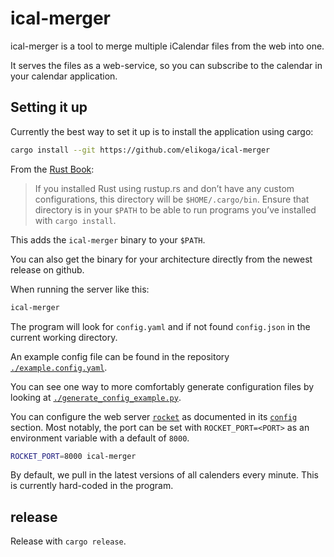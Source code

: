 # ical-merger

ical-merger is a tool to merge multiple iCalendar files from the web into one.

It serves the files as a web-service, so you can subscribe to the calendar in your calendar application.

## Setting it up

Currently the best way to set it up is to install the application using cargo:

```bash
cargo install --git https://github.com/elikoga/ical-merger
```

From the [Rust Book](https://doc.rust-lang.org/book/ch14-04-installing-binaries.html):

> If you installed Rust using rustup.rs and don’t have any custom configurations, this directory will be `$HOME/.cargo/bin`. Ensure that directory is in your `$PATH` to be able to run programs you’ve installed with `cargo install`.

This adds the `ical-merger` binary to your `$PATH`.

You can also get the binary for your architecture directly from the newest release on github.

When running the server like this:

```bash
ical-merger
```

The program will look for `config.yaml` and if not found `config.json` in the current working directory.

An example config file can be found in the repository [`./example.config.yaml`](./example.config.yaml).

You can see one way to more comfortably generate configuration files by looking at [`./generate_config_example.py`](./generate_config_example.py).

You can configure the web server [`rocket`](https://rocket.rs/) as documented in its [`config`](https://rocket.rs/v0.5-rc/guide/configuration/) section.
Most notably, the port can be set with `ROCKET_PORT=<PORT>` as an environment variable with a default of `8000`.

```bash
ROCKET_PORT=8000 ical-merger
```

By default, we pull in the latest versions of all calenders every minute. This is currently hard-coded in the program.

## release

Release with `cargo release`.
